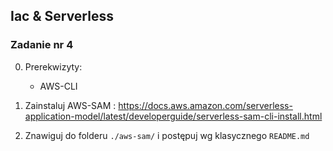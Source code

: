 ## Iac & Serverless

### Zadanie nr 4

0. Prerekwizyty:

    * AWS-CLI

1. Zainstaluj AWS-SAM : https://docs.aws.amazon.com/serverless-application-model/latest/developerguide/serverless-sam-cli-install.html

2. Znawiguj do folderu `./aws-sam/` i postępuj wg klasycznego `README.md`